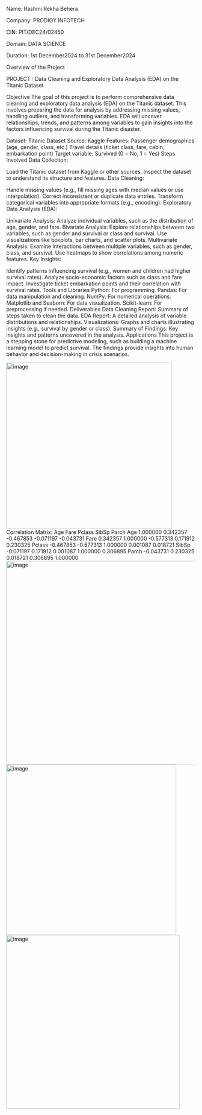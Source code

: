 Name: Rashmi Rekha Behera

Company: PRODIGY INFOTECH

CIN: PIT/DEC24/02450

Domain: DATA SCIENCE

Duration: 1st December2024 to 31st December2024


Overview of the Project

PROJECT : Data Cleaning and Exploratory Data Analysis (EDA) on the Titanic Dataset

Objective
The goal of this project is to perform comprehensive data cleaning and exploratory data analysis (EDA) on the Titanic dataset. This involves preparing the data for analysis by addressing missing values, handling outliers, and transforming variables. EDA will uncover relationships, trends, and patterns among variables to gain insights into the factors influencing survival during the Titanic disaster.

Dataset: Titanic Dataset
Source: Kaggle
Features:
Passenger demographics (age, gender, class, etc.)
Travel details (ticket class, fare, cabin, embarkation point)
Target variable: Survived (0 = No, 1 = Yes)
Steps Involved
Data Collection:

Load the Titanic dataset from Kaggle or other sources.
Inspect the dataset to understand its structure and features.
Data Cleaning:

Handle missing values (e.g., fill missing ages with median values or use interpolation).
Correct inconsistent or duplicate data entries.
Transform categorical variables into appropriate formats (e.g., encoding).
Exploratory Data Analysis (EDA):

Univariate Analysis:
Analyze individual variables, such as the distribution of age, gender, and fare.
Bivariate Analysis:
Explore relationships between two variables, such as gender and survival or class and survival.
Use visualizations like boxplots, bar charts, and scatter plots.
Multivariate Analysis:
Examine interactions between multiple variables, such as gender, class, and survival.
Use heatmaps to show correlations among numeric features.
Key Insights:

Identify patterns influencing survival (e.g., women and children had higher survival rates).
Analyze socio-economic factors such as class and fare impact.
Investigate ticket embarkation points and their correlation with survival rates.
Tools and Libraries
Python: For programming.
Pandas: For data manipulation and cleaning.
NumPy: For numerical operations.
Matplotlib and Seaborn: For data visualization.
Scikit-learn: For preprocessing if needed.
Deliverables
Data Cleaning Report: Summary of steps taken to clean the data.
EDA Report: A detailed analysis of variable distributions and relationships.
Visualizations: Graphs and charts illustrating insights (e.g., survival by gender or class).
Summary of Findings: Key insights and patterns uncovered in the analysis.
Applications
This project is a stepping stone for predictive modeling, such as building a machine learning model to predict survival.
The findings provide insights into human behavior and decision-making in crisis scenarios.

<img width="441" alt="image" src="https://github.com/user-attachments/assets/bf38b2e8-3da2-470c-84a6-a3c8409dcbe5" />
Correlation Matrix:
              Age      Fare    Pclass     SibSp     Parch
Age     1.000000  0.342357 -0.467853 -0.071197 -0.043731
Fare    0.342357  1.000000 -0.577313  0.171912  0.230325
Pclass -0.467853 -0.577313  1.000000  0.001087  0.018721
SibSp  -0.071197  0.171912  0.001087  1.000000  0.306895
Parch  -0.043731  0.230325  0.018721  0.306895  1.000000 

<img width="540" alt="image" src="https://github.com/user-attachments/assets/10535b76-4b73-4c05-b87e-7afe34356609" />
<img width="452" alt="image" src="https://github.com/user-attachments/assets/a727b2f1-1a97-46bd-be98-76addbbd7c71" />
<img width="461" alt="image" src="https://github.com/user-attachments/assets/4f5deb12-09bd-4bb2-98bf-e9d6ef3c6993" />



